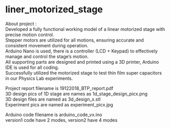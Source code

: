# liner_motorized_stage

About project :  
Developed a fully functional working model of a linear motorized stage with precise motion control.  
Stepper motors are utilized for all motions, ensuring accurate and consistent movement during operation.  
Arduino Nano is used, there is a controller (LCD + Keypad) to effectively manage and control the stage’s motion.  
All supporting parts are designed and printed using a 3D printer, Arduino IDE is used for all coding.  
Successfully utilized the motorized stage to test thin film super capacitors in our Physics Lab experiments.   

Project report filename is  19122018_BTP_report.pdf  
3D design pics of 1D stage are names as 1d_stage_design_picx.png  
3D design files are named as 3d_design_x.stl  
Experiment pics are named as experiment_picx.jpg  

Arduino code filename is arduino_code_vx.ino   
version1 code have 2 modes, version2 have 4 modes

